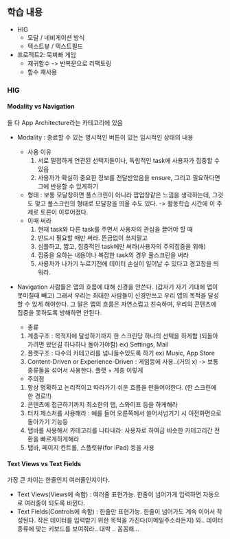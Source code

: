 ## 학습 내용
- HIG
    - 모달 / 네비게이션 방식
    * 텍스트뷰 / 텍스트필드 
- 프로젝트2: 묵찌빠 게임
    - 재귀함수 -> 반복문으로 리팩토링
    * 함수 재사용

### HIG
#### Modality vs Navigation
둘 다 App Architecture라는 카테고리에 있음
- Modality
: 종료할 수 있는 명시적인 버튼이 있는 임시적인 상태의 내용
  - 사용 이유 
    1) 서로 밀접하게 연관된 선택지들이나, 독립적인 task에 사용자가 집중할 수 있음 
    2) 사용자가 확실히 중요한 정보를 전달받았음을 ensure, 그리고 필요하다면 그에 반응할 수 있게하기
  - 형태
  : 보통 모달창하면 풀스크린이 아니라 팝업창같은 느낌을 생각하는데, 그것도 맞고 풀스크린의 형태로 모달창을 띄울 수도 있다. -> 활동학습 시간에 이 주제로 토론이 이루어졌다. 
  - 이때 써라
    1) 현재 task와 다른 task를 주면서 사용자의 관심을 끌어야 할 때
    2) 반드시 필요할 때만 써라. 뜬금없이 쓰지말고
    3) 심플하고, 짧고, 집중적인 task에만 써라(사용자의 주의집중을 위해)
    4) 집중을 요하는 내용이나 복잡한 task의 경우 풀스크린을 써라
    5) 사용자가 나가기 누르기전에 데이터 손실이 일어날 수 있다고 경고창을 띄워라.

- Navigation
사람들은 앱의 흐름에 대해 신경을 안쓴다. (갑자기 자기 기대에 앱이 못미칠때 빼고)
그래서 우리는 최대한 사람들이 신경안쓰고 우리 앱의 목적을 달성할 수 있게 해야한다.
그 말은 앱의 흐름은 자연스럽고 친숙하며, 우리의 콘텐츠에 집중을 못하도록 방해하면 안된다.
  - 종류
  1) 계층구조 : 목적지에 달성하기까지 한 스크린당 하나의 선택을 하게함 (되돌아가려면 왔던길 하나하나 돌아가야함) ex) Settings, Mail
  2) 플랫구조 : 다수의 카테고리를 넘나들수있도록 하기 ex) Music, App Store
  3) Content-Driven or Experience-Driven : 게임등에 사용..(거의 x)
-> 보통 종류들을 섞어서 사용한다. 플랫 + 계층 이렇게

  - 주의점
  1) 항상 명확하고 논리적이고 따라가기 쉬운 흐름을 만들어야한다. (한 스크린에 한 경로!!)
  2) 콘텐츠에 접근하기까지 최소한의 탭, 스와이프 등을 하게해라
  3) 터치 제스처를 사용해라 : 예를 들어 오른쪽에서 쓸어서넘기기 시 이전화면으로 돌아가기 기능등
  4) 탭바를 사용해서 카테고리를 나타내라: 사용자로 하여금 비슷한 카테고리간 전환을 빠르게하게해라
  5) 탭바, 페이지 컨트롤, 스플릿뷰(for iPad) 등을 사용

#### Text Views vs Text Fields
가장 큰 차이는 한줄인지 여러줄인지이다.
- Text Views(Views에 속함)
: 여러줄 표현가능. 한줄이 넘어가게 입력하면 자동으로 여러줄이 되도록 바뀐다. 
- Text Fields(Controls에 속함)
: 한줄만 표현가능. 한줄이 넘어가도 계속 이어서 작성된다. 
작은 데이터를 입력받기 위한 목적을 가진다(이메일주소라든지)
와.. 데이터 종류에 맞는 키보드를 보여줘라.. 대박 .. 꼼꼼해... 
